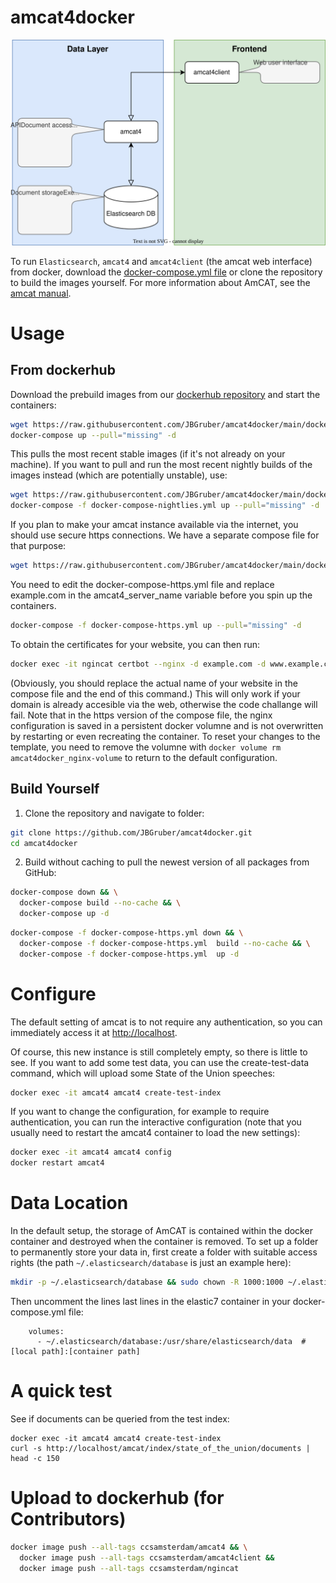 
# amcat4docker

![flow](amcat-flow-docker.drawio.svg)

To run `Elasticsearch`, `amcat4` and `amcat4client` (the amcat web interface) from docker, download the [docker-compose.yml file](https://raw.githubusercontent.com/JBGruber/amcat4docker/main/docker-compose.yml) or clone the repository to build the images yourself.
For more information about AmCAT, see the [amcat manual](https://amcat-book.netlify.app/).

# Usage
## From dockerhub

Download the prebuild images from our [dockerhub repository](https://hub.docker.com/u/ccsamsterdam) and start the containers:

``` bash
wget https://raw.githubusercontent.com/JBGruber/amcat4docker/main/docker-compose.yml
docker-compose up --pull="missing" -d
```

This pulls the most recent stable images (if it's not already on your machine).
If you want to pull and run the most recent nightly builds of the images instead (which are potentially unstable), use:
<!--  It would be easier to use `docker-compose -f docker-compose-nightlies.yml up --pull="always" -d`, but this does not pull the newest nightlies for some reason -->

``` bash
wget https://raw.githubusercontent.com/JBGruber/amcat4docker/main/docker-compose-nightlies.yml
docker-compose -f docker-compose-nightlies.yml up --pull="missing" -d
```

If you plan to make your amcat instance available via the internet, you should use secure https connections.
We have a separate compose file for that purpose:

``` bash
wget https://raw.githubusercontent.com/JBGruber/amcat4docker/main/docker-compose-https.yml
```

You need to edit the docker-compose-https.yml file and replace example.com in the amcat4_server_name variable before you spin up the containers.

``` bash
docker-compose -f docker-compose-https.yml up --pull="missing" -d
``` 

To obtain the certificates for your website, you can then run:

``` bash
docker exec -it ngincat certbot --nginx -d example.com -d www.example.com
```

(Obviously, you should replace the actual name of your website in the compose file and the end of this command.)
This will only work if your domain is already accesible via the web, otherwise the code challange will fail.
Note that in the https version of the compose file, the nginx configuration is saved in a persistent docker volumne and is not overwritten by restarting or even recreating the container.
To reset your changes to the template, you need to remove the volumne with `docker volume rm amcat4docker_nginx-volume` to return to the default configuration.

## Build Yourself

1. Clone the repository and navigate to folder:

``` bash
git clone https://github.com/JBGruber/amcat4docker.git
cd amcat4docker
```

2. Build without caching to pull the newest version of all packages from GitHub:

``` bash
docker-compose down && \
  docker-compose build --no-cache && \
  docker-compose up -d
```

``` bash
docker-compose -f docker-compose-https.yml down && \
  docker-compose -f docker-compose-https.yml  build --no-cache && \
  docker-compose -f docker-compose-https.yml  up -d
```

# Configure

The default setting of amcat is to not require any authentication, so you can immediately access it at <http://localhost>.

Of course, this new instance is still completely empty, so there is little to see. If you want to add some test data, you can use the create-test-data command, which will upload some State of the Union speeches:

``` bash
docker exec -it amcat4 amcat4 create-test-index
```

If you want to change the configuration, for example to require authentication, you can run the interactive configuration
(note that you usually need to restart the amcat4 container to load the new settings):

```bash
docker exec -it amcat4 amcat4 config
docker restart amcat4
```

# Data Location

In the default setup, the storage of AmCAT is contained within the docker container and destroyed when the container is removed.
To set up a folder to permanently store your data in, first create a folder with suitable access rights (the path `~/.elasticsearch/database` is just an example here):

``` bash
mkdir -p ~/.elasticsearch/database && sudo chown -R 1000:1000 ~/.elasticsearch/database
```

Then uncomment the lines last lines in the elastic7 container in your docker-compose.yml file:

```
    volumes: 
      - ~/.elasticsearch/database:/usr/share/elasticsearch/data  # [local path]:[container path]
```

# A quick test

See if documents can be queried from the test index:

```
docker exec -it amcat4 amcat4 create-test-index
curl -s http://localhost/amcat/index/state_of_the_union/documents | head -c 150
```

# Upload to dockerhub (for Contributors)

``` bash
docker image push --all-tags ccsamsterdam/amcat4 && \
  docker image push --all-tags ccsamsterdam/amcat4client && 
  docker image push --all-tags ccsamsterdam/ngincat
```

